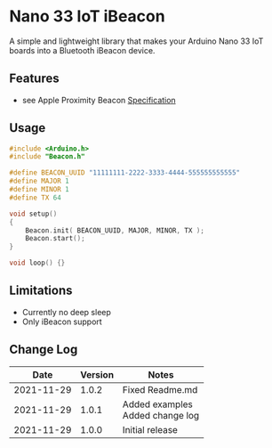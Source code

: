 Nano 33 IoT iBeacon
===

A simple and lightweight library that makes your Arduino Nano 33 IoT boards into a Bluetooth iBeacon device.

Features
--------
  - see Apple Proximity Beacon [Specification][iBeacon]

Usage
-----

```c++
#include <Arduino.h>
#include "Beacon.h"

#define BEACON_UUID "11111111-2222-3333-4444-555555555555"
#define MAJOR 1
#define MINOR 1
#define TX 64

void setup()
{
    Beacon.init( BEACON_UUID, MAJOR, MINOR, TX );
    Beacon.start();  
}

void loop() {}
```

Limitations
-----------
- Currently no deep sleep
- Only iBeacon support

Change Log
----------
| Date       | Version | Notes                              	|
|------------|---------|------------------------------------	|
| 2021-11-29 | 1.0.2   | Fixed Readme.md                     	|
| 2021-11-29 | 1.0.1   | Added examples<br>Added change log 	|
| 2021-11-29 | 1.0.0   | Initial release                    	|

[ibeacon]: https://developer.apple.com/ibeacon/